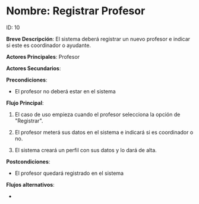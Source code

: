 # Nombre: Registrar Profesor

ID: 10

**Breve Descripción**: El sistema deberá registrar un nuevo profesor e indicar si este es coordinador o ayudante.

**Actores Principales**: Profesor

**Actores Secundarios**: 

**Precondiciones**:

   * El profesor no deberá estar en el sistema

**Flujo Principal**:

   1. El caso de uso empieza cuando el profesor selecciona la opción de "Registrar".

   2. El profesor meterá sus datos en el sistema e indicará si es coordinador o no.

   3. El sistema creará un perfil con sus datos y lo dará de alta.

**Postcondiciones**:

   * El profesor quedará registrado en el sistema

**Flujos alternativos**:

   * 

